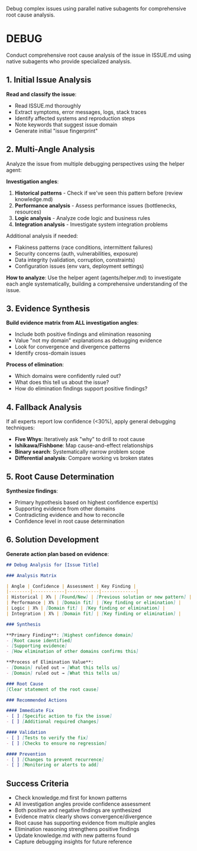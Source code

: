 Debug complex issues using parallel native subagents for comprehensive root cause analysis.

# DEBUG

Conduct comprehensive root cause analysis of the issue in ISSUE.md using native subagents who provide specialized analysis.

<!-- METRICS: Parallel subagent analysis takes 2-3 minutes
     Previous baseline: 5-10 minutes with sequential analysis
     Performance gain: 60% faster with parallel execution
     To track: Log subagent invocation times and bug memory hits -->

## 1. Initial Issue Analysis

**Read and classify the issue**:
- Read ISSUE.md thoroughly
- Extract symptoms, error messages, logs, stack traces
- Identify affected systems and reproduction steps
- Note keywords that suggest issue domain
- Generate initial "issue fingerprint"

## 2. Multi-Angle Analysis

Analyze the issue from multiple debugging perspectives using the helper agent:

**Investigation angles**:
1. **Historical patterns** - Check if we've seen this pattern before (review knowledge.md)
2. **Performance analysis** - Assess performance issues (bottlenecks, resources)
3. **Logic analysis** - Analyze code logic and business rules
4. **Integration analysis** - Investigate system integration problems

Additional analysis if needed:
- Flakiness patterns (race conditions, intermittent failures)
- Security concerns (auth, vulnerabilities, exposure)
- Data integrity (validation, corruption, constraints)
- Configuration issues (env vars, deployment settings)

**How to analyze**:
Use the helper agent (agents/helper.md) to investigate each angle systematically, building a comprehensive understanding of the issue.

## 3. Evidence Synthesis

**Build evidence matrix from ALL investigation angles**:
- Include both positive findings and elimination reasoning
- Value "not my domain" explanations as debugging evidence
- Look for convergence and divergence patterns
- Identify cross-domain issues

**Process of elimination**:
- Which domains were confidently ruled out?
- What does this tell us about the issue?
- How do elimination findings support positive findings?

## 4. Fallback Analysis

If all experts report low confidence (<30%), apply general debugging techniques:
- **Five Whys**: Iteratively ask "why" to drill to root cause
- **Ishikawa/Fishbone**: Map cause-and-effect relationships
- **Binary search**: Systematically narrow problem scope
- **Differential analysis**: Compare working vs broken states

## 5. Root Cause Determination

**Synthesize findings**:
- Primary hypothesis based on highest confidence expert(s)
- Supporting evidence from other domains
- Contradicting evidence and how to reconcile
- Confidence level in root cause determination

## 6. Solution Development

**Generate action plan based on evidence**:
```markdown
## Debug Analysis for [Issue Title]

### Analysis Matrix

| Angle | Confidence | Assessment | Key Finding |
|--------|------------|------------|-------------|
| Historical | X% | [Found/New] | [Previous solution or new pattern] |
| Performance | X% | [Domain fit] | [Key finding or elimination] |
| Logic | X% | [Domain fit] | [Key finding or elimination] |
| Integration | X% | [Domain fit] | [Key finding or elimination] |

### Synthesis

**Primary Finding**: [Highest confidence domain]
- [Root cause identified]
- [Supporting evidence]
- [How elimination of other domains confirms this]

**Process of Elimination Value**:
- [Domain] ruled out → [What this tells us]
- [Domain] ruled out → [What this tells us]

### Root Cause
[Clear statement of the root cause]

### Recommended Actions

#### Immediate Fix
- [ ] [Specific action to fix the issue]
- [ ] [Additional required changes]

#### Validation  
- [ ] [Tests to verify the fix]
- [ ] [Checks to ensure no regression]

#### Prevention
- [ ] [Changes to prevent recurrence]
- [ ] [Monitoring or alerts to add]
```


## Success Criteria

- Check knowledge.md first for known patterns
- All investigation angles provide confidence assessment
- Both positive and negative findings are synthesized
- Evidence matrix clearly shows convergence/divergence
- Root cause has supporting evidence from multiple angles
- Elimination reasoning strengthens positive findings
- Update knowledge.md with new patterns found
- Capture debugging insights for future reference